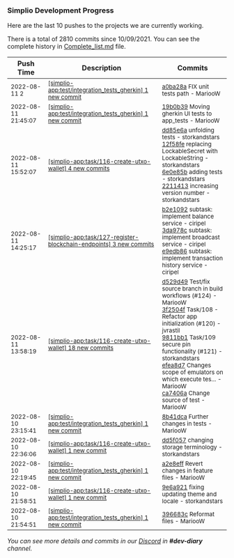 
### Simplio Development Progress

Here are the last 10 pushes to the projects we are currently working.

There is a total of 2810 commits since 10/09/2021. You can see the complete history in
 [Complete_list.md](Complete_list.md) file.

| Push Time | Description | Commits |
| --- | --- | --- |
| <sub>2022-08-11 2</sub> | <sub>[[simplio-app:test/integration\_tests\_gherkin] 1 new commit](https://github.com/SimplioOfficial/simplio-app/commit/a0ba28ac6903fec8a5d2816fe895fabf0cbd8b5d)</sub> | <sub>[a0ba28a](https://github.com/SimplioOfficial/simplio-app/commit/a0ba28ac6903fec8a5d2816fe895fabf0cbd8b5d) FIX unit tests path - MariooW</sub> |
| <sub>2022-08-11 21:45:07</sub> | <sub>[[simplio-app:test/integration\_tests\_gherkin] 1 new commit](https://github.com/SimplioOfficial/simplio-app/commit/19b0b3972fe788f73cd5871e854b48913dada6be)</sub> | <sub>[19b0b39](https://github.com/SimplioOfficial/simplio-app/commit/19b0b3972fe788f73cd5871e854b48913dada6be) Moving gherkin UI tests to app_tests - MariooW</sub> |
| <sub>2022-08-11 15:52:07</sub> | <sub>[[simplio-app:task/116\-create\-utxo\-wallet] 4 new commits](https://github.com/SimplioOfficial/simplio-app/compare/6a7807209a11...2211413ef6a6)</sub> | <sub>[dd85e6a](https://github.com/SimplioOfficial/simplio-app/commit/dd85e6ab04ed7bbdcb529abedbeb7d81009f7a94) unfolding tests - storkandstars<br>[12f58fe](https://github.com/SimplioOfficial/simplio-app/commit/12f58fede34a720309b4ecb36056f4e0e8f6f7b7) replacing LockableSecret with LockableString - storkandstars<br>[6e0e85b](https://github.com/SimplioOfficial/simplio-app/commit/6e0e85bc8194546c0f74bbb505e15da8b473702b) adding tests - storkandstars<br>[2211413](https://github.com/SimplioOfficial/simplio-app/commit/2211413ef6a63c17edf9db51236a77902d17b63c) increasing version number - storkandstars</sub> |
| <sub>2022-08-11 14:25:17</sub> | <sub>[[simplio-app:task/127\-register\-blockchain\-endpoints] 3 new commits](https://github.com/SimplioOfficial/simplio-app/compare/001348aec299...e9edb86b8cee)</sub> | <sub>[b2e1092](https://github.com/SimplioOfficial/simplio-app/commit/b2e109247d19d166b4a2814ad6d932bfb5151ed0) subtask: implement balance service - ciripel<br>[3da978c](https://github.com/SimplioOfficial/simplio-app/commit/3da978ca0572810e9af1d847c0803c07821b1864) subtask: implement broadcast service - ciripel<br>[e9edb86](https://github.com/SimplioOfficial/simplio-app/commit/e9edb86b8cee1280d6333d61b277ad4862f51a97) subtask: implement transaction history service - ciripel</sub> |
| <sub>2022-08-11 13:58:19</sub> | <sub>[[simplio-app:task/116\-create\-utxo\-wallet] 18 new commits](https://github.com/SimplioOfficial/simplio-app/compare/dd5f0574fee9...6a7807209a11)</sub> | <sub>[d529d49](https://github.com/SimplioOfficial/simplio-app/commit/d529d4983908adcad411c4ead03189c7b378d794) Test/fix source branch in build workflows (#124) - MariooW<br>[3f2504f](https://github.com/SimplioOfficial/simplio-app/commit/3f2504fb6f805c747ceb88df501dbadce283e6c6) Task/108 - Refactor app initialization (#120) - jvrastil<br>[9811bb1](https://github.com/SimplioOfficial/simplio-app/commit/9811bb12e0175fae7bcb961f717f10fed246e46f) Task/109 secure pin functionality (#121) - storkandstars<br>[efea8d7](https://github.com/SimplioOfficial/simplio-app/commit/efea8d7f9cb1953b668842815f30cfdf21238f7f) Changes scope of emulators on which execute tes... - MariooW<br>[ca7406a](https://github.com/SimplioOfficial/simplio-app/commit/ca7406a23c81d63a16b816125e95158ed94b7ce9) Change source of test - MariooW</sub> |
| <sub>2022-08-10 23:15:41</sub> | <sub>[[simplio-app:test/integration\_tests\_gherkin] 1 new commit](https://github.com/SimplioOfficial/simplio-app/commit/8b41dca4f855bacfecbea834d40e7f9fffab9efb)</sub> | <sub>[8b41dca](https://github.com/SimplioOfficial/simplio-app/commit/8b41dca4f855bacfecbea834d40e7f9fffab9efb) Further changes in tests - MariooW</sub> |
| <sub>2022-08-10 22:36:06</sub> | <sub>[[simplio-app:task/116\-create\-utxo\-wallet] 1 new commit](https://github.com/SimplioOfficial/simplio-app/commit/dd5f0574fee98ebf0809ce09ec248c3a8d334bd0)</sub> | <sub>[dd5f057](https://github.com/SimplioOfficial/simplio-app/commit/dd5f0574fee98ebf0809ce09ec248c3a8d334bd0) changing storage terminology - storkandstars</sub> |
| <sub>2022-08-10 22:19:45</sub> | <sub>[[simplio-app:test/integration\_tests\_gherkin] 1 new commit](https://github.com/SimplioOfficial/simplio-app/commit/a2e8effd8a277b522ab71ffc3dd598b413d5756c)</sub> | <sub>[a2e8eff](https://github.com/SimplioOfficial/simplio-app/commit/a2e8effd8a277b522ab71ffc3dd598b413d5756c) Revert changes in feature files - MariooW</sub> |
| <sub>2022-08-10 21:58:51</sub> | <sub>[[simplio-app:task/116\-create\-utxo\-wallet] 1 new commit](https://github.com/SimplioOfficial/simplio-app/commit/9e6a9214602a9890bfa1659042a0133f3730665c)</sub> | <sub>[9e6a921](https://github.com/SimplioOfficial/simplio-app/commit/9e6a9214602a9890bfa1659042a0133f3730665c) fixing updating theme and locale - storkandstars</sub> |
| <sub>2022-08-10 21:54:51</sub> | <sub>[[simplio-app:test/integration\_tests\_gherkin] 1 new commit](https://github.com/SimplioOfficial/simplio-app/commit/396683c8d30b6ee752136f1846e0d385f43a8d83)</sub> | <sub>[396683c](https://github.com/SimplioOfficial/simplio-app/commit/396683c8d30b6ee752136f1846e0d385f43a8d83) Reformat files - MariooW</sub> |

_You can see more details and commits in our [Discord](https://discord.gg/aKhjuwZmdP) in **#dev-diary** channel._
